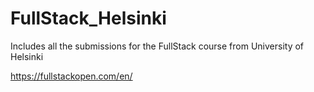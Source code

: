 # FullStack_Helsinki
Includes all the submissions for the FullStack course from University of Helsinki

https://fullstackopen.com/en/